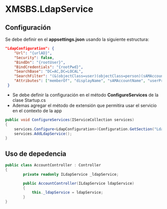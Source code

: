 # XMSBS.LdapService

## Configuración

Se debe definir en el **appsettings.json** usando la siguiente estructura:

```json 
"LdapConfiguration": {
    "Url": "{urlAD}",
    "Security": false,
    "BindDn": "{rootUser}",
    "BindCredentials": "{rootPwd}",
    "SearchBase": "DC=AC,DC=LOCAL",
    "SearchFilter": "(&(objectClass=user)(objectClass=person)(sAMAccountName={0}))",
    "Attributes": ["memberOf", "displayName", "sAMAccountName", "userPrincipalName"]
 }
  ```
  
- Se debe definir la configuración en el método **ConfigureServices** de la clase Startup.cs
- Ademas agregar el método de extensión que permitira usar el servicio en el contexto de la app
```c#
public void ConfigureServices(IServiceCollection services)
{
    services.Configure<LdapConfiguration>(Configuration.GetSection("LdapConfiguration"));
    services.AddLdapService();
}
```

## Uso de depedencia

```c#
public class AccountController : Controller
{
        private readonly ILdapService _ldapService;

        public AccountController(ILdapService ldapService)
        {
            this._ldapService = ldapService;
        }
}
```
